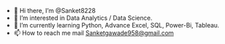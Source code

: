 - 👋 Hi there, I’m @Sanket8228
- 👀 I’m interested in Data Analytics / Data Science.
- 🌱 I’m currently learning Python, Advance Excel, SQL, Power-Bi, Tableau.
- 📫 How to reach me mail Sanketgawade958@gmail.com

<!---
Sanket8228/Sanket8228 is a ✨ special ✨ repository because its `README.md` (this file) appears on your GitHub profile.
You can click the Preview link to take a look at your changes.
--->
